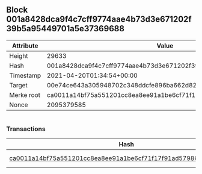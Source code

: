 ## Block 001a8428dca9f4c7cff9774aae4b73d3e671202f39b5a95449701a5e37369688

Attribute | Value
--- | ---
Height | 29633
Hash | 001a8428dca9f4c7cff9774aae4b73d3e671202f39b5a95449701a5e37369688
Timestamp | 2021-04-20T01:34:54+00:00
Target | 00e74ce643a305948702c348ddcfe896ba662d82c1a228faf4ad12250f07334e
Merke root | ca0011a14bf75a551201cc8ea8ee91a1be6cf71f17f91ad57986346be6a351bd
Nonce | 2095379585

```

```

### Transactions

Hash | Amount
--- | ---
[ca0011a14bf75a551201cc8ea8ee91a1be6cf71f17f91ad57986346be6a351bd](ca0011a14bf75a551201cc8ea8ee91a1be6cf71f17f91ad57986346be6a351bd.md) | 10.00000000 SKEPTI 
